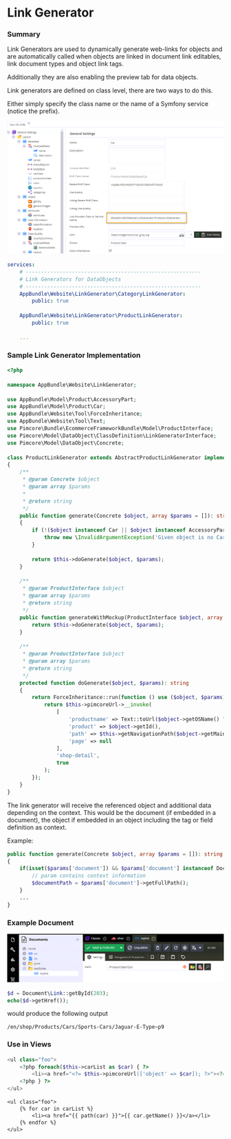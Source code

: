 # Link Generator

### Summary
Link Generators are used to dynamically generate web-links for objects and are automatically called when objects 
are linked in document link editables, link document types and object link tags.

Additionally they are also enabling the preview tab for data objects.  

Link generators are defined on class level, there are two ways to do this. 

Either simply specify the class name or the name of a Symfony service (notice the prefix).

![Link Generator Setup1](../../../img/linkgenerator_class.png)


```yaml
services:
    # ---------------------------------------------------------
    # Link Generators for DataObjects
    # ---------------------------------------------------------
    AppBundle\Website\LinkGenerator\CategoryLinkGenerator:
        public: true

    AppBundle\Website\LinkGenerator\ProductLinkGenerator:
        public: true

    ...
```

### Sample Link Generator Implementation

```php
<?php

namespace AppBundle\Website\LinkGenerator;

use AppBundle\Model\Product\AccessoryPart;
use AppBundle\Model\Product\Car;
use AppBundle\Website\Tool\ForceInheritance;
use AppBundle\Website\Tool\Text;
use Pimcore\Bundle\EcommerceFrameworkBundle\Model\ProductInterface;
use Pimcore\Model\DataObject\ClassDefinition\LinkGeneratorInterface;
use Pimcore\Model\DataObject\Concrete;

class ProductLinkGenerator extends AbstractProductLinkGenerator implements LinkGeneratorInterface
{
    /**
     * @param Concrete $object
     * @param array $params
     *
     * @return string
     */
    public function generate(Concrete $object, array $params = []): string
    {
        if (!($object instanceof Car || $object instanceof AccessoryPart)) {
            throw new \InvalidArgumentException('Given object is no Car');
        }

        return $this->doGenerate($object, $params);
    }

    /**
     * @param ProductInterface $object
     * @param array $params
     * @return string
     */
    public function generateWithMockup(ProductInterface $object, array $params = []): string {
        return $this->doGenerate($object, $params);
    }

    /**
     * @param ProductInterface $object
     * @param array $params
     * @return string
     */
    protected function doGenerate($object, $params): string
    {
        return ForceInheritance::run(function () use ($object, $params) {
            return $this->pimcoreUrl->__invoke(
                [
                    'productname' => Text::toUrl($object->getOSName() ? $object->getOSName() : 'product'),
                    'product' => $object->getId(),
                    'path' => $this->getNavigationPath($object->getMainCategory(), $params['rootCategory'] ?? null),
                    'page' => null
                ],
                'shop-detail',
                true
            );
        });
    }
}
```

The link generator will receive the referenced object and additional data depending on the context.
This would be the document (if embedded in a document), the object if embedded in an object including the tag or field definition as context.

Example:

```php
public function generate(Concrete $object, array $params = []): string
{
    if(isset($params['document']) && $params['document'] instanceof Document) {
        // param contains context information
        $documentPath = $params['document']->getFullPath();
    }
    ...
}
```
 
### Example Document

 ![Link Generator Document](../../../img/linkgenerator_document.png)
 
 ```php
$d = Document\Link::getById(203);
echo($d->getHref());
```

would produce the following output
 
 ```
 /en/shop/Products/Cars/Sports-Cars/Jaguar-E-Type~p9
 ```
 
 
### Use in Views

<div class="code-section">

```php
<ul class="foo">
    <?php foreach($this->carList as $car) { ?>
        <li><a href="<?= $this->pimcoreUrl(['object' => $car]); ?>"><?= $car->getName() ?></a></li>
    <?php } ?>
</ul>
```

```twig
<ul class="foo">
    {% for car in carList %}
        <li><a href="{{ path(car) }}">{{ car.getName() }}</a></li>
    {% endfor %}
</ul>
```

</div>

